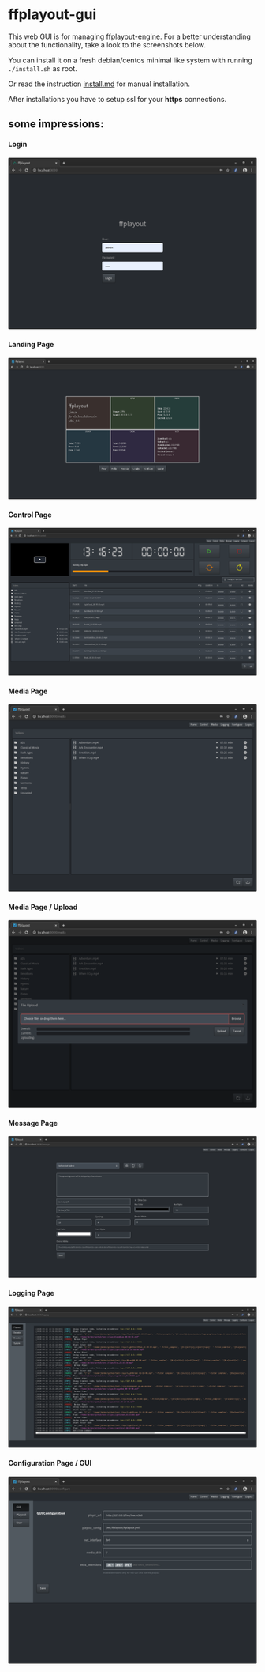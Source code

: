 ffplayout-gui
=====

This web GUI is for managing [ffplayout-engine](https://github.com/ffplayout/ffplayout-engine).
For a better understanding about the functionality, take a look to the screenshots below.

You can install it on a fresh debian/centos minimal like system with running `./install.sh` as root.

Or read the instruction [install.md](docs/install.md) for manual installation.

After installations you have to setup ssl for your **https** connections.

## some impressions:
#### Login
![login](/assets/login.png)

#### Landing Page
![landing-page](/assets/landing-page.png)

#### Control Page
![control](/assets/control.png)

#### Media Page
![media](/assets/media.png)

#### Media Page / Upload
![media-upload](/assets/media-upload.png)

#### Message Page
![message](/assets/message.png)

#### Logging Page
![logging](/assets/logging.png)

#### Configuration Page / GUI
![config-gui](/assets/config-gui.png)
